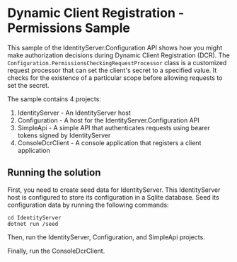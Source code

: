 # Dynamic Client Registration - Permissions Sample

This sample of the IdentityServer.Configuration API shows how you might make authorization decisions during Dynamic Client Registration (DCR). The `Configuration.PermissionsCheckingRequestProcessor` class is a customized request processor that can set the client's secret to a specified value. It checks for the existence of a particular scope before allowing requests to set the secret.

The sample contains 4 projects:

1. IdentityServer - An IdentityServer host
2. Configuration - A host for the IdentityServer.Configuration API
3. SimpleApi - A simple API that authenticates requests using bearer tokens signed by IdentityServer
4. ConsoleDcrClient - A console application that registers a client application


## Running the solution

First, you need to create seed data for IdentityServer. This IdentityServer host is configured to store its configuration in a Sqlite database. Seed its configuration data by running the following commands:

```shell
cd IdentityServer
dotnet run /seed
```

Then, run the IdentityServer, Configuration, and SimpleApi projects.

Finally, run the ConsoleDcrClient.
